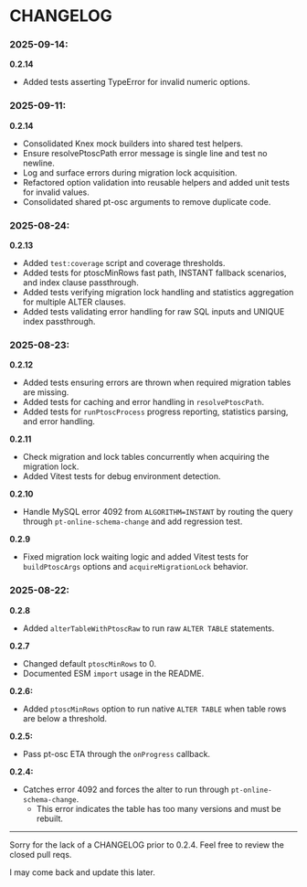 # CHANGELOG

### 2025-09-14:

**0.2.14**

- Added tests asserting TypeError for invalid numeric options.

### 2025-09-11:

**0.2.14**

- Consolidated Knex mock builders into shared test helpers.
- Ensure resolvePtoscPath error message is single line and test no newline.
- Log and surface errors during migration lock acquisition.
- Refactored option validation into reusable helpers and added unit tests for invalid values.
- Consolidated shared pt-osc arguments to remove duplicate code.

### 2025-08-24:

**0.2.13**

- Added `test:coverage` script and coverage thresholds.
- Added tests for ptoscMinRows fast path, INSTANT fallback scenarios, and index clause passthrough.
- Added tests verifying migration lock handling and statistics aggregation for multiple ALTER clauses.
- Added tests validating error handling for raw SQL inputs and UNIQUE index passthrough.

### 2025-08-23:

**0.2.12**

- Added tests ensuring errors are thrown when required migration tables are missing.
- Added tests for caching and error handling in `resolvePtoscPath`.
- Added tests for `runPtoscProcess` progress reporting, statistics parsing, and error handling.

**0.2.11**

- Check migration and lock tables concurrently when acquiring the migration lock.
- Added Vitest tests for debug environment detection.

**0.2.10**

- Handle MySQL error 4092 from `ALGORITHM=INSTANT` by routing the query through
  `pt-online-schema-change` and add regression test.

**0.2.9**

- Fixed migration lock waiting logic and added Vitest tests for `buildPtoscArgs`
  options and `acquireMigrationLock` behavior.

### 2025-08-22:

**0.2.8**

- Added `alterTableWithPtoscRaw` to run raw `ALTER TABLE` statements.

**0.2.7**

- Changed default `ptoscMinRows` to 0.
- Documented ESM `import` usage in the README.

**0.2.6:**

- Added `ptoscMinRows` option to run native `ALTER TABLE` when table rows are
  below a threshold.

**0.2.5:**

- Pass pt-osc ETA through the `onProgress` callback.

**0.2.4:**

- Catches error 4092 and forces the alter to run through
  `pt-online-schema-change`.
  - This error indicates the table has too many versions and must be rebuilt.

---

Sorry for the lack of a CHANGELOG prior to 0.2.4. Feel free to review the closed
pull reqs.

I may come back and update this later.
